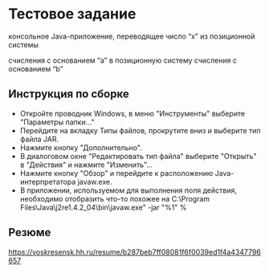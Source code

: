 # Тестовое задание
консольное Java-приложение, переводящее число “x” из позиционной системы <p>
счисления с основанием “a” в позиционную систему счисления с основанием “b”
## Инструкция по сборке
- Откройте проводник Windows, в меню "Инструменты" выберите "Параметры папки..."
- Перейдите на вкладку Типы файлов, прокрутите вниз и выберите тип файла JAR.
- Нажмите кнопку "Дополнительно".
- В диалоговом окне "Редактировать тип файла" выберите "Открыть" в "Действия" и нажмите "Изменить"...
- Нажмите кнопку "Обзор" и перейдите к расположению Java-интерпретатора javaw.exe.
- В приложении, используемом для выполнения поля действия, необходимо отобразить что-то похожее на C:\Program Files\Java\j2re1.4.2_04\bin\javaw.exe" -jar "%1" %
## Резюме
https://voskresensk.hh.ru/resume/b287beb7ff08081f6f0039ed1f4a4347796657
